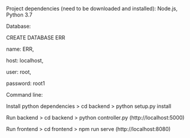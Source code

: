 Project dependencies (need to be downloaded and installed): Node.js, Python 3.7


Database: 

CREATE DATABASE ERR

name: ERR,

host: localhost,

user: root,

password: root1


Command line:

Install python dependencies > cd backend > python setup.py install

Run backend > cd backend > python controller.py (http://localhost:5000)

Run frontend > cd frontend > npm run serve (http://localhost:8080)
